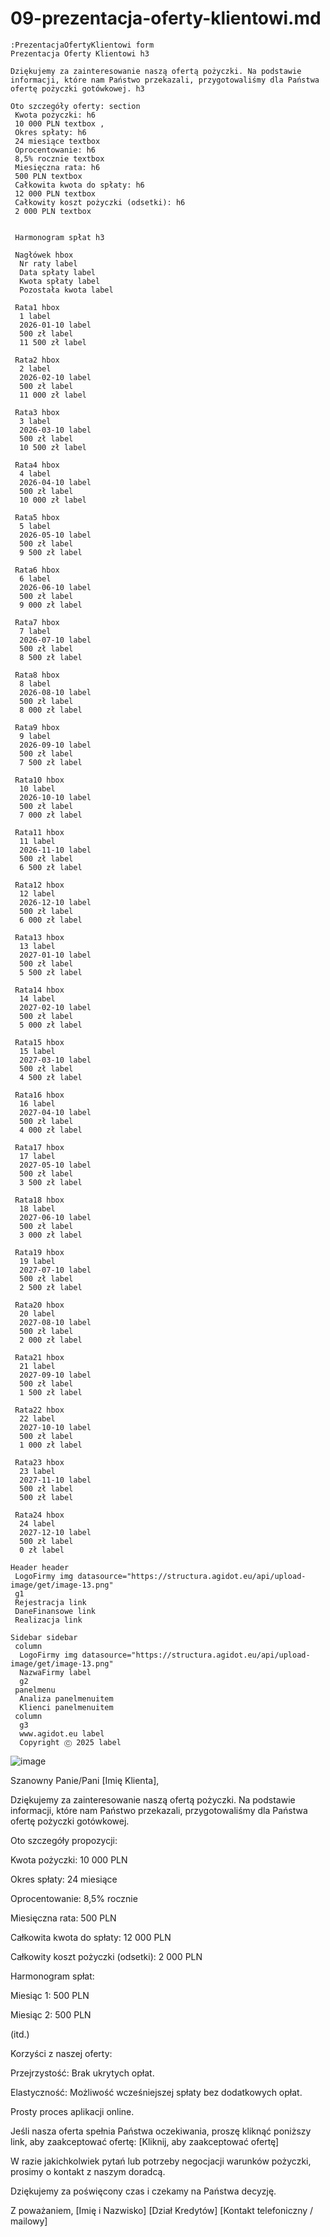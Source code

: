 # 09-prezentacja-oferty-klientowi.md

```
:PrezentacjaOfertyKlientowi form
Prezentacja Oferty Klientowi h3

Dziękujemy za zainteresowanie naszą ofertą pożyczki. Na podstawie informacji, które nam Państwo przekazali, przygotowaliśmy dla Państwa ofertę pożyczki gotówkowej. h3

Oto szczegóły oferty: section
 Kwota pożyczki: h6
 10 000 PLN textbox ,
 Okres spłaty: h6
 24 miesiące textbox 
 Oprocentowanie: h6
 8,5% rocznie textbox 
 Miesięczna rata: h6
 500 PLN textbox 
 Całkowita kwota do spłaty: h6
 12 000 PLN textbox 
 Całkowity koszt pożyczki (odsetki): h6
 2 000 PLN textbox 


 Harmonogram spłat h3

 Nagłówek hbox
  Nr raty label
  Data spłaty label
  Kwota spłaty label
  Pozostała kwota label

 Rata1 hbox
  1 label
  2026-01-10 label
  500 zł label
  11 500 zł label

 Rata2 hbox
  2 label
  2026-02-10 label
  500 zł label
  11 000 zł label

 Rata3 hbox
  3 label
  2026-03-10 label
  500 zł label
  10 500 zł label

 Rata4 hbox
  4 label
  2026-04-10 label
  500 zł label
  10 000 zł label

 Rata5 hbox
  5 label
  2026-05-10 label
  500 zł label
  9 500 zł label

 Rata6 hbox
  6 label
  2026-06-10 label
  500 zł label
  9 000 zł label

 Rata7 hbox
  7 label
  2026-07-10 label
  500 zł label
  8 500 zł label

 Rata8 hbox
  8 label
  2026-08-10 label
  500 zł label
  8 000 zł label

 Rata9 hbox
  9 label
  2026-09-10 label
  500 zł label
  7 500 zł label

 Rata10 hbox
  10 label
  2026-10-10 label
  500 zł label
  7 000 zł label

 Rata11 hbox
  11 label
  2026-11-10 label
  500 zł label
  6 500 zł label

 Rata12 hbox
  12 label
  2026-12-10 label
  500 zł label
  6 000 zł label

 Rata13 hbox
  13 label
  2027-01-10 label
  500 zł label
  5 500 zł label

 Rata14 hbox
  14 label
  2027-02-10 label
  500 zł label
  5 000 zł label

 Rata15 hbox
  15 label
  2027-03-10 label
  500 zł label
  4 500 zł label

 Rata16 hbox
  16 label
  2027-04-10 label
  500 zł label
  4 000 zł label

 Rata17 hbox
  17 label
  2027-05-10 label
  500 zł label
  3 500 zł label

 Rata18 hbox
  18 label
  2027-06-10 label
  500 zł label
  3 000 zł label

 Rata19 hbox
  19 label
  2027-07-10 label
  500 zł label
  2 500 zł label

 Rata20 hbox
  20 label
  2027-08-10 label
  500 zł label
  2 000 zł label

 Rata21 hbox
  21 label
  2027-09-10 label
  500 zł label
  1 500 zł label

 Rata22 hbox
  22 label
  2027-10-10 label
  500 zł label
  1 000 zł label

 Rata23 hbox
  23 label
  2027-11-10 label
  500 zł label
  500 zł label

 Rata24 hbox
  24 label
  2027-12-10 label
  500 zł label
  0 zł label

Header header
 LogoFirmy img datasource="https://structura.agidot.eu/api/upload-image/get/image-13.png"
 g1
 Rejestracja link 
 DaneFinansowe link
 Realizacja link

Sidebar sidebar
 column
  LogoFirmy img datasource="https://structura.agidot.eu/api/upload-image/get/image-13.png"
  NazwaFirmy label
  g2
 panelmenu
  Analiza panelmenuitem
  Klienci panelmenuitem
 column
  g3 
  www.agidot.eu label
  Copyright Ⓒ 2025 label
```
![image](https://github.com/user-attachments/assets/7adcb588-3a54-43d6-a07d-12bc5a0b7693)



Szanowny Panie/Pani [Imię Klienta],

Dziękujemy za zainteresowanie naszą ofertą pożyczki. Na podstawie informacji, które nam Państwo przekazali, przygotowaliśmy dla Państwa ofertę pożyczki gotówkowej.

Oto szczegóły propozycji:

Kwota pożyczki: 10 000 PLN

Okres spłaty: 24 miesiące

Oprocentowanie: 8,5% rocznie

Miesięczna rata: 500 PLN

Całkowita kwota do spłaty: 12 000 PLN

Całkowity koszt pożyczki (odsetki): 2 000 PLN

Harmonogram spłat:

Miesiąc 1: 500 PLN

Miesiąc 2: 500 PLN

(itd.)

Korzyści z naszej oferty:

Przejrzystość: Brak ukrytych opłat.

Elastyczność: Możliwość wcześniejszej spłaty bez dodatkowych opłat.

Prosty proces aplikacji online.

Jeśli nasza oferta spełnia Państwa oczekiwania, proszę kliknąć poniższy link, aby zaakceptować ofertę:
[Kliknij, aby zaakceptować ofertę]

W razie jakichkolwiek pytań lub potrzeby negocjacji warunków pożyczki, prosimy o kontakt z naszym doradcą.

Dziękujemy za poświęcony czas i czekamy na Państwa decyzję.

Z poważaniem,
[Imię i Nazwisko]
[Dział Kredytów]
[Kontakt telefoniczny / mailowy]
